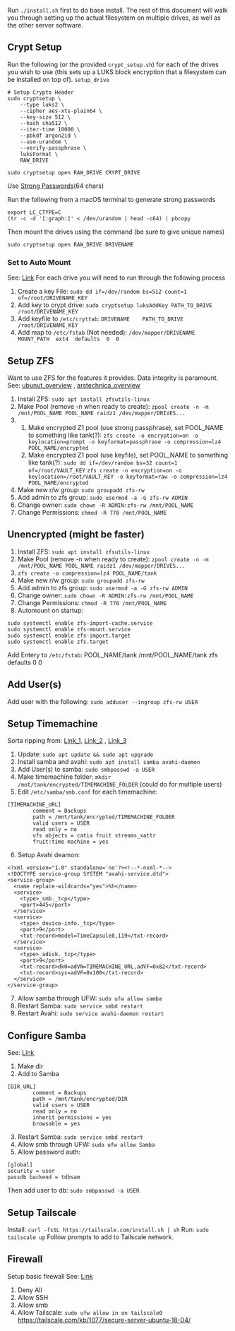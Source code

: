 Run `./install.sh` first to do base install. The rest of this document will walk you through setting up the actual filesystem on multiple drives, as well as the other server software.

## Crypt Setup
Run the following (or the provided `crypt_setup.sh`) for each of the drives you wish to use (this sets up a LUKS block encryption that a filesystem can be installed on top of).
`setup_drive`
```
# Setup Crypto Header
sudo cryptsetup \
    --type luks2 \
    --cipher aes-xts-plain64 \
    --key-size 512 \
    --hash sha512 \
    --iter-time 10000 \
    --pbkdf argon2id \
    --use-urandom \
    --verify-passphrase \
    luksFormat \
    RAW_DRIVE

sudo cryptsetup open RAW_DRIVE CRYPT_DRIVE
```

Use [Strong Passwords](https://en.wikipedia.org/wiki/Password_strength)(64 chars)

Run the following from a macOS terminal to generate strong passwords
```
export LC_CTYPE=C
(tr -c -d '[:graph:]' < /dev/urandom | head -c64) | pbcopy
```

Then mount the drives using the command (be sure to give unique names)
```
sudo cryptsetup open RAW_DRIVE DRIVENAME 
```


### Set to Auto Mount
See: [Link](https://wiki.archlinux.org/title/Dm-crypt/System_configuration#Unlocking_with_a_keyfile)
For each drive you will need to run through the following process
1. Create a key File: `sudo dd if=/dev/random bs=512 count=1 of=/root/DRIVENAME_KEY`
2. Add key to crypt drive: `sudo cryptsetup luksAddKey PATH_TO_DRIVE /root/DRIVENAME_KEY`
2. Add keyfile to `/etc/cryttab`: `DRIVENAME    PATH_TO_DRIVE   /root/DRIVENAME_KEY`
3. Add map to `/etc/fstab` (Not needed): `/dev/mapper/DRIVENAME  MOUNT_PATH  ext4  defaults  0  0`

## Setup ZFS
Want to use ZFS for the features it provides. Data integrity is paramount.
See: [ubunut_overview](https://ubuntu.com/tutorials/setup-zfs-storage-pool#1-overview) , [arstechnica_overview](https://arstechnica.com/gadgets/2021/06/a-quick-start-guide-to-openzfs-native-encryption/) 
1. Install ZFS: `sudo apt install zfsutils-linux`
2. Make Pool (remove -n when ready to create): `zpool create -n -m /mnt/POOL_NAME POOL_NAME raidz1 /dev/mapper/DRIVES...`
3. 
	1. Make encrypted Z1 pool (use strong passphrase), set POOL_NAME to something like tank(?): `zfs create -o encryption=on -o keylocation=prompt -o keyformat=passphrase -o compression=lz4 POOL_NAME/encrypted` 
	2. Make encrypted Z1 pool (use keyfile), set POOL_NAME to something like tank(?): 
        `sudo dd if=/dev/random bs=32 count=1 of=/root/VAULT_KEY`
        `zfs create -o encryption=on -o keylocation=/root/VAULT_KEY -o keyformat=raw -o compression=lz4 POOL_NAME/encrypted` 
4. Make new r/w group: `sudo groupadd zfs-rw`
5. Add admin to zfs group: `sudo usermod -a -G zfs-rw ADMIN`
6. Change owner: `sudo chown -R ADMIN:zfs-rw /mnt/POOL_NAME`
7. Change Permissions: `chmod -R 770 /mnt/POOL_NAME`

## Unencrypted (might be faster)
1. Install ZFS: `sudo apt install zfsutils-linux`
2. Make Pool (remove -n when ready to create): `zpool create -n -m /mnt/POOL_NAME POOL_NAME raidz1 /dev/mapper/DRIVES...`
3. `zfs create -o compression=lz4 POOL_NAME/tank`
4. Make new r/w group: `sudo groupadd zfs-rw`
5. Add admin to zfs group: `sudo usermod -a -G zfs-rw ADMIN`
6. Change owner: `sudo chown -R ADMIN:zfs-rw /mnt/POOL_NAME`
7. Change Permissions: `chmod -R 770 /mnt/POOL_NAME`
8. Automount on startup: 
```
sudo systemctl enable zfs-import-cache.service
sudo systemctl enable zfs-mount.service
sudo systemctl enable zfs-import.target
sudo systemctl enable zfs.target
```
Add Entery to `/etc/fstab`: POOL_NAME/tank /mnt/POOL_NAME/tank zfs defaults 0 0

## Add User(s)
Add user with the following: `sudo adduser --ingroup zfs-rw USER`


## Setup Timemachine 
Sorta ripping from: [Link_1](https://saschaeggi.medium.com/use-a-raspberry-pi-4-for-time-machine-works-with-big-sur-1e66a9650789), [Link_2](https://tomverbeure.github.io/2023/06/25/ThinMachine-a-Thin-Client-MacOS-Time-Machine-Appliance.html) , [Link_3](https://news.ycombinator.com/item?id=36472534) 
1. Update: `sudo apt update && sudo apt upgrade`
2. Install samba and avahi: `sudo apt install samba avahi-daemon` 
3. Add User(s) to samba: `sudo smbpasswd -a USER`
4. Make timemachine folder: `mkdir /mnt/tank/encrypted/TIMEMACHINE_FOLDER` (could do for multiple users)
5. Edit `/etc/samba/smb.conf` for each timemachine: 
```
[TIMEMACHINE_URL]
        comment = Backups
        path = /mnt/tank/encrypted/TIMEMACHINE_FOLDER
        valid users = USER 
        read only = no
        vfs objects = catia fruit streams_xattr
        fruit:time machine = yes
```
6. Setup Avahi deamon:
```
<?xml version="1.0" standalone='no'?><!--*-nxml-*-->
<!DOCTYPE service-group SYSTEM "avahi-service.dtd">
<service-group>
  <name replace-wildcards="yes">%h</name>
  <service>
    <type>_smb._tcp</type>
    <port>445</port>
  </service>
  <service>
    <type>_device-info._tcp</type>
    <port>9</port>
    <txt-record>model=TimeCapsule8,119</txt-record>
  </service>
  <service>
    <type>_adisk._tcp</type>
    <port>9</port>
    <txt-record>dk0=adVN=TIMEMACHINE_URL,adVF=0x82</txt-record>
    <txt-record>sys=adVF=0x100</txt-record>
  </service>
</service-group>
```
7. Allow samba through UFW: `sudo ufw allow samba`
8. Restart Samba: `sudo service smbd restart`
9. Restart Avahi: `sudo service avahi-daemon restart`


## Configure Samba
See: [Link](https://ubuntu.com/tutorials/install-and-configure-samba#3-setting-up-samba) 
1. Make dir
2. Add to Samba
```
[DIR_URL]
        comment = Backups
        path = /mnt/tank/encrypted/DIR
        valid users = USER 
        read only = no
        inherit permissions = yes
        browsable = yes
```
3. Restart Samba: `sudo service smbd restart`
4. Allow smb through UFW: `sudo ufw allow Samba`
5. Allow password auth:
```
[global]
security = user
passdb backend = tdbsam
```
Then add user to db: `sudo smbpasswd -a USER`


## Setup Tailscale
Install: `curl -fsSL https://tailscale.com/install.sh | sh`
Run: `sudo tailscale up`
Follow prompts to add to Tailscale network.

## Firewall
Setup basic firewall
See: [Link](https://www.digitalocean.com/community/tutorials/how-to-set-up-a-firewall-with-ufw-on-ubuntu-20-04) 
1. Deny All
2. Allow SSH
3. Allow smb
4. Allow Tailscale: `sudo ufw allow in on tailscale0`
    https://tailscale.com/kb/1077/secure-server-ubuntu-18-04/
